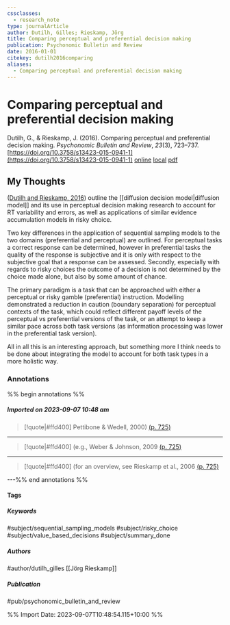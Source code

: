```yaml
---
cssclasses:
  - research_note
type: journalArticle
author: Dutilh, Gilles; Rieskamp, Jörg
title: Comparing perceptual and preferential decision making
publication: Psychonomic Bulletin and Review
date: 2016-01-01
citekey: dutilh2016comparing
aliases:
  - Comparing perceptual and preferential decision making
---
```


# Comparing perceptual and preferential decision making

Dutilh, G., & Rieskamp, J. (2016). Comparing perceptual and preferential decision making. _Psychonomic Bulletin and Review_, _23_(3), 723–737. [https://doi.org/10.3758/s13423-015-0941-1](https://doi.org/10.3758/s13423-015-0941-1)
[online](http://zotero.org/users/local/kZl3QdXV/items/YLDCVQ4X) [local](zotero://select/library/items/YLDCVQ4X) [pdf](file:///home/gjc216/Zotero/storage/4FJ2N6J4/Dutilh,%20Rieskamp_2016_Comparing%20perceptual%20and%20preferential%20decision%20making.pdf)
 
## My Thoughts

([Dutilh and Rieskamp, 2016](zotero://select/library/items/YLDCVQ4X)) outline the [[diffusion decision model|diffusion model]] and its use in perceptual decision making research to account for RT variability and errors, as well as applications of similar evidence accumulation models in risky choice.

Two key differences in the application of sequential sampling models to the two domains (preferential and perceptual) are outlined. For perceptual tasks a correct response can be determined, however in preferential tasks the quality of the response is subjective and it is only with respect to the subjective goal that a response can be assessed. Secondly, especially with regards to risky choices the outcome of a decision is not determined by the choice made alone, but also by some amount of chance.

The primary paradigm is a task that can be approached with either a perceptual or risky gamble (preferential) instruction. Modelling demonstrated a reduction in caution (boundary separation) for perceptual contexts of the task, which could reflect different payoff levels of the perceptual vs preferential versions of the task, or an attempt to keep a similar pace across both task versions (as information processing was lower in the preferential task version).

All in all this is an interesting approach, but something more I think needs to be done about integrating the model to account for both task types in a more holistic way.

### Annotations

%% begin annotations %%
##### Imported on 2023-09-07 10:48 am
>[!quote|#ffd400]
>Pettibone & Wedell, 2000) [(p. 725)](zotero://open-pdf/library/items/4FJ2N6J4?page=725&annotation=8D782Y4V)

---
>[!quote|#ffd400]
>(e.g., Weber & Johnson, 2009 [(p. 725)](zotero://open-pdf/library/items/4FJ2N6J4?page=725&annotation=E26WY3GL)

---
>[!quote|#ffd400]
>(for an overview, see Rieskamp et al., 2006 [(p. 725)](zotero://open-pdf/library/items/4FJ2N6J4?page=725&annotation=LK3TIBF2)

---%% end annotations %%

#### Tags

##### Keywords

#subject/sequential_sampling_models #subject/risky_choice #subject/value_based_decisions #subject/summary_done

##### Authors

#author/dutilh_gilles [[Jörg Rieskamp]]

##### Publication

#pub/psychonomic_bulletin_and_review


%% Import Date: 2023-09-07T10:48:54.115+10:00 %%
